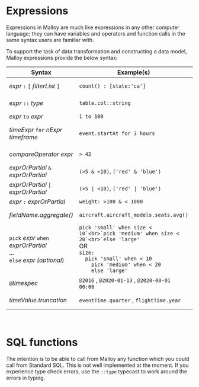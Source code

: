 # Expressions

Expressions in Malloy are much like expressions in any other computer
language; they can have variables and operators and function calls in
the same syntax users are familiar with.

To support the task of data transformation and constructing a data model,
Malloy expressions provide the below syntax:

| Syntax | Example(s) | Section |
| ---- | ---------| ----- |
 _expr_ `:` `[` _filterList_ `]` | `count() : [state:'ca']` | [Filtered](filters.md) Sub Expression
 _expr_ `::` _type_  | `table.col::string` | Safe Type Cast
 _expr_ `to` _expr_ | `1 to 100` | Range
 _timeExpr_ `for` _nExpr_ _timeframe_ | `event.startAt for 3 hours` | [Duration Time Ranges](time-ranges.md)
 _compareOperator_ _expr_ | `> 42` | Partial Comparison
 _exprOrPartial_  `&` _exprOrPartial_ | `(>5 & <10)`, `('red' & 'blue')`  | Alternation
 _exprOrPartial_  `\|` _exprOrPartial_ | `(>5 \| <10)`, `('red' \| 'blue')`  | Alternation
_expr_ `:` _exprOrPartial_ | `weight: >100 & < 1000` | [Apply](apply.md)
_fieldName.aggregate()_ | `aircraft.aircraft_models.seats.avg()` | Asymmetric Aggregation
`pick` _expr_ `when` _exprOrPartial_ <br>...<br>`else` _expr_ _(optional_) | ```pick 'small' when size < 10`<br>`pick 'medium' when size < 20`<br>`else 'large'``` <br> OR <br>`size:` <br> `  pick 'small' when < 10`<br>`    pick 'medium' when < 20`<br>`    else 'large'` | [Pick Expressions](pick-expressions.md)
`@`_timespec_ | `@2016`  , `@2020-01-13` , `@2020-00-01 00:00` | [Date Literals](time-ranges.md#literals)
_timeValue_._truncation_ | `eventTime.quarter` , `flightTime.year` | [Time Truncation](time-ranges.md#truncation)


<br>

# SQL functions

The intention is to be able to call from Malloy any function which
you could call from Standard SQL. This is not well implemented at
the moment. If you experience type check errors, use the `::type`
typecast to work around the errors in typing.
